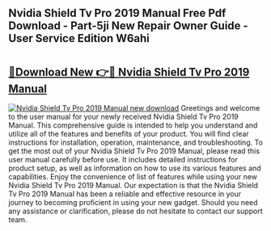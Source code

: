 ## Nvidia Shield Tv Pro 2019 Manual Free Pdf Download - Part-5ji New Repair Owner Guide - User Service Edition W6ahi

# <h2><a href="http://cf26376.oget.top/?id=Nvidia+Shield+Tv+Pro+2019+Manual">🔗Download New 👉🔴 Nvidia Shield Tv Pro 2019 Manual</a></h2>

[![Nvidia Shield Tv Pro 2019 Manual new download](https://i.imgur.com/5g1atiW.png)](http://cf26376.oget.top/?id=Nvidia+Shield+Tv+Pro+2019+Manual)
Greetings and welcome to the user manual for your newly received Nvidia Shield Tv Pro 2019 Manual. This comprehensive guide is intended to help you understand and utilize all of the features and benefits of your product. You will find clear instructions for installation, operation, maintenance, and troubleshooting. To get the most out of your Nvidia Shield Tv Pro 2019 Manual, please read this user manual carefully before use. It includes detailed instructions for product setup, as well as information on how to use its various features and capabilities. Enjoy the convenience of list of features while using your new Nvidia Shield Tv Pro 2019 Manual. Our expectation is that the Nvidia Shield Tv Pro 2019 Manual has been a reliable and effective resource in your journey to becoming proficient in using your new gadget. Should you need any assistance or clarification, please do not hesitate to contact our support team.
